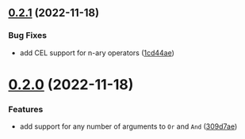 ## [0.2.1](https://github.com/erictooth/smart-filter-builder/compare/v0.2.0...v0.2.1) (2022-11-18)


### Bug Fixes

* add CEL support for n-ary operators ([1cd44ae](https://github.com/erictooth/smart-filter-builder/commit/1cd44ae680a6585f69c9ba1e36f6c4a4e901ec80))

# [0.2.0](https://github.com/erictooth/smart-filter-builder/compare/v0.1.0...v0.2.0) (2022-11-18)


### Features

* add support for any number of arguments to `Or` and `And` ([309d7ae](https://github.com/erictooth/smart-filter-builder/commit/309d7ae53a8b7350ec67df8ee1e13b6f0454b150))
